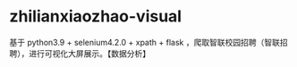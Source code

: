 # zhilianxiaozhao-visual
基于 python3.9 + selenium4.2.0 + xpath + flask ，爬取智联校园招聘（智联招聘），进行可视化大屏展示。【数据分析】
